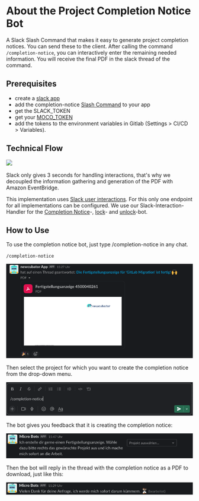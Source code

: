 # About the Project Completion Notice Bot

A Slack Slash Command that makes it easy to generate project completion notices. You can send these to the client. After calling the command `/completion-notice`, you can interactively enter the remaining needed information. You will receive the final PDF in the slack thread of the command.

## Prerequisites

- create a [slack app](https://api.slack.com/authentication/basics)
- add the completion-notice [Slash Command](https://api.slack.com/interactivity/slash-commands) to your app
- get the SLACK_TOKEN
- get your [MOCO_TOKEN](https://www.mocoapp.com/funktionen/20-connect/inhalt/52-schnittstellen)
- add the tokens to the environment variables in Gitlab (Settings > CI/CD > Variables).

## Technical Flow

[![](https://mermaid.ink/img/pako:eNqNkc1qwzAQhF9l2XPyAjoESp3SSyFgSi-6LNI2Ua2fVJJTQsi7V3JtN4ZQKtBl9puZhb2gCppRYOLPnr3ixtA-kgPpAVpLqgNYbzaggnPk9XP5lqOoo3SAxx-1sksA1tU0-AW8cEq0Z9jF8MFdhiaGow5f_reiwsZnjqSyOZl8nnsmFlq2XIZhcM3vnmlI4xP7PKc8vLWwrcr_zOPer0dNmaf1pb_P3xhq-m3xMswG0rBrnv6mlpWVxRU6jo6MLme6VEViPrBjiaUSNcVOovTXwvWDfatNDhHFO9nEK6Q-h_bsFYoce56g8c4jdf0GCu-w0A)](https://mermaid.live/edit#pako:eNqNkc1qwzAQhF9l2XPyAjoESp3SSyFgSi-6LNI2Ua2fVJJTQsi7V3JtN4ZQKtBl9puZhb2gCppRYOLPnr3ixtA-kgPpAVpLqgNYbzaggnPk9XP5lqOoo3SAxx-1sksA1tU0-AW8cEq0Z9jF8MFdhiaGow5f_reiwsZnjqSyOZl8nnsmFlq2XIZhcM3vnmlI4xP7PKc8vLWwrcr_zOPer0dNmaf1pb_P3xhq-m3xMswG0rBrnv6mlpWVxRU6jo6MLme6VEViPrBjiaUSNcVOovTXwvWDfatNDhHFO9nEK6Q-h_bsFYoce56g8c4jdf0GCu-w0A)

Slack only gives 3 seconds for handling interactions, that's why we decoupled the information gathering and generation of the PDF with Amazon EventBridge.

This implementation uses [Slack user interactions](https://api.slack.com/interactivity/handling). For this only one endpoint for all implementations can be configured. We use our Slack-Interaction-Handler for the [Completion Notice](completionNotice.md)-, [lock](lock-project.md)- and [unlock](lock-project.md)-bot.

## How to Use

To use the completion notice bot, just type /completion-notice in any chat.

```
/completion-notice
```

![Completion-Notice](completionNotice1.png)

Then select the project for which you want to create the completion notice from the drop-down menu.

![Completion-Notice](completionNotice2.png)

The bot gives you feedback that it is creating the completion notice:

![Completion-Notice](completionNotice3.png)

Then the bot will reply in the thread with the completion notice as a PDF to download, just like this:

![Completion-Notice](completionNotice4.png)
